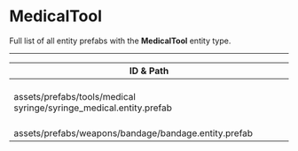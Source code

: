 # MedicalTool
Full list of all <Badge type="warning" text="2"/> entity prefabs with the **MedicalTool** entity type.

---
| ID & Path |
| --- |
| <a href="#283937635"><Badge id="283937635" type="tip" text="#"/></a> <Badge type="tip" text="283937635"/> <br> assets/prefabs/tools/medical syringe/syringe_medical.entity.prefab |
| <a href="#1383987667"><Badge id="1383987667" type="tip" text="#"/></a> <Badge type="tip" text="1383987667"/> <br> assets/prefabs/weapons/bandage/bandage.entity.prefab |
